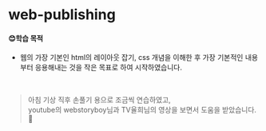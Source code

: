 # web-publishing

<h4>😊학습 목적</h4>
<ul>
  <li>웹의 가장 기본인 html의 레이아웃 잡기, css 개념을 이해한 후 가장 기본적인 내용부터 응용해내는 것을 작은 목표로 하여 시작하였습니다.<br></li> 
</ul><br/>

> 아침 기상 직후 손풀기 용으로 조금씩 연습하였고, <br>
> youtube의 webstoryboy님과 TV율희님의 영상을 보면서 도움을 받았습니다.🙌
